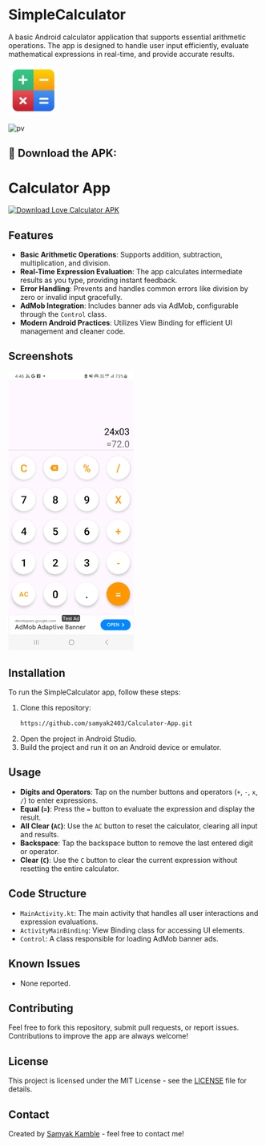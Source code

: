 # SimpleCalculator

A basic Android calculator application that supports essential arithmetic operations. The app is designed to handle user input efficiently, evaluate mathematical expressions in real-time, and provide accurate results.

<img src="https://github.com/samyak2403/Calculator-App/blob/master/app/src/main/res/drawable/mathematics.png" width="100px"/>

![pv](https://pageview.vercel.app/?github_user=Calculator-App)
## 📲 Download the APK:
# Calculator App
<a href="https://github.com/samyak2403/Calculator-App/raw/master/app/release/app-release.apk">
  <img src="https://github.com/user-attachments/assets/a0c5dcca-d0dc-477b-b864-98c13e12d15d" alt="Download Love Calculator APK" style="width: 300px; height: auto;">
</a>

## Features

- **Basic Arithmetic Operations**: Supports addition, subtraction, multiplication, and division.
- **Real-Time Expression Evaluation**: The app calculates intermediate results as you type, providing instant feedback.
- **Error Handling**: Prevents and handles common errors like division by zero or invalid input gracefully.
- **AdMob Integration**: Includes banner ads via AdMob, configurable through the `Control` class.
- **Modern Android Practices**: Utilizes View Binding for efficient UI management and cleaner code.

## Screenshots

<img src="1.png" width="250px"/>


## Installation

To run the SimpleCalculator app, follow these steps:

1. Clone this repository:
    ```sh
    https://github.com/samyak2403/Calculator-App.git
    ```
2. Open the project in Android Studio.
3. Build the project and run it on an Android device or emulator.

## Usage

- **Digits and Operators**: Tap on the number buttons and operators (`+`, `-`, `x`, `/`) to enter expressions.
- **Equal (`=`)**: Press the `=` button to evaluate the expression and display the result.
- **All Clear (`AC`)**: Use the `AC` button to reset the calculator, clearing all input and results.
- **Backspace**: Tap the backspace button to remove the last entered digit or operator.
- **Clear (`C`)**: Use the `C` button to clear the current expression without resetting the entire calculator.

## Code Structure

- `MainActivity.kt`: The main activity that handles all user interactions and expression evaluations.
- `ActivityMainBinding`: View Binding class for accessing UI elements.
- `Control`: A class responsible for loading AdMob banner ads.

## Known Issues

- None reported.

## Contributing

Feel free to fork this repository, submit pull requests, or report issues. Contributions to improve the app are always welcome!

## License

This project is licensed under the MIT License - see the [LICENSE](LICENSE) file for details.

## Contact

Created by [Samyak Kamble](https://github.com/samyak2403) - feel free to contact me!

